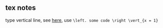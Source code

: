 ## tex notes
type vertical line, see [here](https://tex.stackexchange.com/questions/8138/how-to-draw-a-vertical-line-of-desired-length-in-equations),
use `\left. some code \right \vert_{x = 1}`